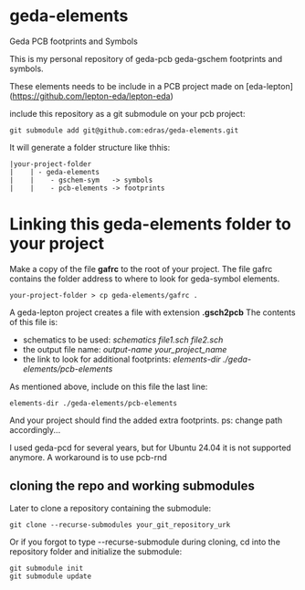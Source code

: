 # geda-elements
Geda PCB footprints and Symbols

This is my personal repository of geda-pcb geda-gschem footprints and symbols.

These elements needs to be include in a PCB project made on [eda-lepton]
(https://github.com/lepton-eda/lepton-eda)

include this repository as a git submodule on your pcb project:

```
git submodule add git@github.com:edras/geda-elements.git
```

It will generate a folder structure like thhis:
```
|your-project-folder
|    | - geda-elements
|    |    - gschem-sym   -> symbols
|    |    - pcb-elements -> footprints
```

# Linking this geda-elements folder to your project

Make a copy of the file **gafrc** to the root of your project.
The file gafrc contains the folder address to where to look for geda-symbol elements.

```
your-project-folder > cp geda-elements/gafrc .
``` 

A geda-lepton project creates a file with extension **.gsch2pcb**
The contents of this file is:
- schematics to be used: *schematics file1.sch file2.sch*
- the output file name: *output-name your_project_name*
- the link to look for additional footprints: *elements-dir ./geda-elements/pcb-elements*

As mentioned above, include on this file the last line:
```
elements-dir ./geda-elements/pcb-elements
```

And your project should find the added extra footprints.
ps: change path accordingly...

I used geda-pcd for several years, but for Ubuntu 24.04 it is not 
supported anymore. A workaround is to use pcb-rnd


## cloning the repo and working submodules

Later to clone a repository containing the submodule:

```
git clone --recurse-submodules your_git_repository_urk
```

Or if you forgot to type --recurse-submodule during cloning, cd into the repository folder and initialize the submodule:

```
git submodule init
git submodule update
```




